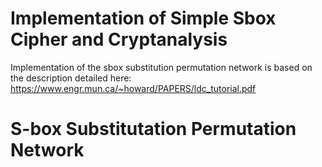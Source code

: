 # Implementation of Simple Sbox Cipher and Cryptanalysis
Implementation of the sbox substitution permutation network is based on the description detailed here: https://www.engr.mun.ca/~howard/PAPERS/ldc_tutorial.pdf

# S-box Substitutation Permutation Network